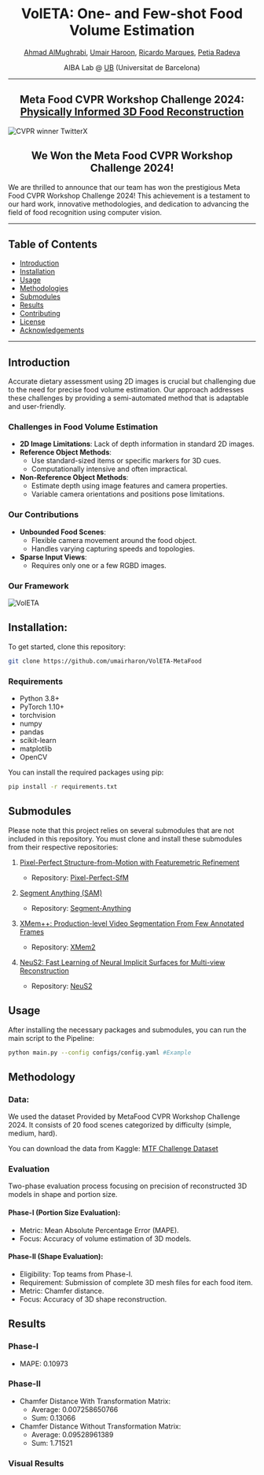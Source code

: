 <div align="center">
  <h1>VolETA: One- and Few-shot Food Volume Estimation</h1>
  <p>
    <a href="https://www.linkedin.com/in/amughrabi/">Ahmad AlMughrabi</a>, 
    <a href="https://www.linkedin.com/in/umair-haroon-8729611ab">Umair Haroon</a>, 
    <a href="https://www.linkedin.com/in/ricardo-marques-a3128847/">Ricardo Marques</a>, 
    <a href="https://www.linkedin.com/in/petia-radeva-71651334/">Petia Radeva</a>
  </p>
  <p>
    AIBA Lab @ <a href="https://web.ub.edu/web/ub/">UB</a> (Universitat de Barcelona)
  </p>
</div>

-----

<div align="center">
  <h2>Meta Food CVPR Workshop Challenge 2024: <a href="https://sites.google.com/view/cvpr-metafood-2024/challenge">Physically Informed 3D Food Reconstruction</a></h2>
</div>

![CVPR winner TwitterX](https://github.com/umairharon/VolETA-MetaFood/assets/88880739/7982f8c5-4b41-4b0c-86e9-9eadba990f18)

<div align="center">
  <h2>We Won the Meta Food CVPR Workshop Challenge 2024!</h2>
</div>

We are thrilled to announce that our team has won the prestigious Meta Food CVPR Workshop Challenge 2024! This achievement is a testament to our hard work, innovative methodologies, and dedication to advancing the field of food recognition using computer vision.

-----

## Table of Contents

- [Introduction](#introduction)
- [Installation](#installation)
- [Usage](#usage)
- [Methodologies](#methodologies)
- [Submodules](#submodules)
- [Results](#results)
- [Contributing](#contributing)
- [License](#license)
- [Acknowledgements](#acknowledgements)

-----

## Introduction

Accurate dietary assessment using 2D images is crucial but challenging due to the need for precise food volume estimation. Our approach addresses these challenges by providing a semi-automated method that is adaptable and user-friendly.

### Challenges in Food Volume Estimation

- **2D Image Limitations**: Lack of depth information in standard 2D images.
- **Reference Object Methods**: 
  - Use standard-sized items or specific markers for 3D cues.
  - Computationally intensive and often impractical.
- **Non-Reference Object Methods**:
  - Estimate depth using image features and camera properties.
  - Variable camera orientations and positions pose limitations.

### Our Contributions

- **Unbounded Food Scenes**:
  - Flexible camera movement around the food object.
  - Handles varying capturing speeds and topologies.
- **Sparse Input Views**:
  - Requires only one or a few RGBD images.

### Our Framework

![VolETA](https://github.com/umairharon/VolETA-MetaFood/assets/88880739/36a646eb-d2eb-4c2d-8995-47b223b61c49)


## Installation:

To get started, clone this repository:

```bash 
git clone https://github.com/umairharon/VolETA-MetaFood

```

### Requirements

- Python 3.8+
- PyTorch 1.10+
- torchvision
- numpy
- pandas
- scikit-learn
- matplotlib
- OpenCV

You can install the required packages using pip:

```bash
pip install -r requirements.txt
```

## Submodules

Please note that this project relies on several submodules that are not included in this repository. You must clone and install these submodules from their respective repositories:

1. [Pixel-Perfect Structure-from-Motion with Featuremetric Refinement](https://arxiv.org/pdf/2108.08291)
      - Repository: [Pixel-Perfect-SfM](https://github.com/cvg/pixel-perfect-sfm)

2. [Segment Anything (SAM)](https://ai.meta.com/research/publications/segment-anything/)
      - Repository: [Segment-Anything](https://github.com/facebookresearch/segment-anything)

3. [XMem++: Production-level Video Segmentation From Few Annotated Frames](https://arxiv.org/pdf/2307.15958)
      - Repository: [XMem2](https://github.com/mbzuai-metaverse/XMem2?tab=readme-ov-file)

4. [NeuS2: Fast Learning of Neural Implicit Surfaces for Multi-view Reconstruction](https://arxiv.org/abs/2212.05231)
      - Repository: [NeuS2](https://github.com/19reborn/NeuS2?tab=readme-ov-file)

## Usage

After installing the necessary packages and submodules, you can run the main script to the Pipeline:

```bash
python main.py --config configs/config.yaml #Example
```
## Methodology

### Data:
We used the dataset Provided by MetaFood CVPR Workshop Challenge 2024. It consists of 20 food scenes  categorized by difficulty (simple, medium, hard).  

You can download the data from Kaggle: [MTF Challenge Dataset](https://www.kaggle.com/competitions/cvpr-metafood-3d-food-reconstruction-challenge/data)

### Evaluation
Two-phase evaluation process focusing on precision of reconstructed 3D models in shape and portion size.

#### Phase-I (Portion Size Evaluation):
- Metric: Mean Absolute Percentage Error (MAPE).
- Focus: Accuracy of volume estimation of 3D models.

#### Phase-II (Shape Evaluation):
- Eligibility: Top teams from Phase-I.
- Requirement: Submission of complete 3D mesh files for each food item.
- Metric: Chamfer distance.
- Focus: Accuracy of 3D shape reconstruction.

## Results

### Phase-I
- MAPE: 0.10973

### Phase-II
- Chamfer Distance With Transformation Matrix:
  - Average: 0.007258650766
  - Sum: 0.13066
- Chamfer Distance Without Transformation Matrix:
    - Average: 0.09528961389
    - Sum: 1.71521

### Visual Results



    